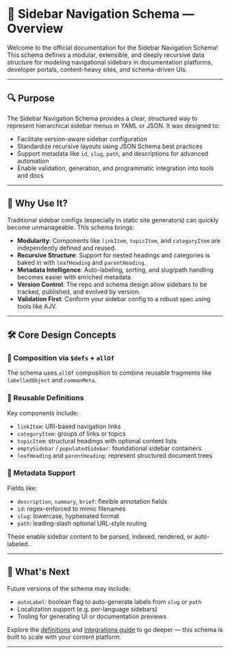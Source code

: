 # 📘 Sidebar Navigation Schema — Overview

Welcome to the official documentation for the Sidebar Navigation Schema!  
This schema defines a modular, extensible, and deeply recursive data structure for modeling navigational sidebars in documentation platforms, developer portals, content-heavy sites, and schema-driven UIs.

---

## 🔍 Purpose

The Sidebar Navigation Schema provides a clear, structured way to represent hierarchical sidebar menus in YAML or JSON. It was designed to:

- Facilitate version-aware sidebar configuration
- Standardize recursive layouts using JSON Schema best practices
- Support metadata like `id`, `slug`, `path`, and descriptions for advanced automation
- Enable validation, generation, and programmatic integration into tools and docs

---

## 🧩 Why Use It?

Traditional sidebar configs (especially in static site generators) can quickly become unmanageable. This schema brings:

- **Modularity**: Components like `linkItem`, `topicItem`, and `categoryItem` are independently defined and reused.
- **Recursive Structure**: Support for nested headings and categories is baked in with `leafHeading` and `parentHeading`.
- **Metadata Intelligence**: Auto-labeling, sorting, and slug/path handling becomes easier with enriched metadata.
- **Version Control**: The repo and schema design allow sidebars to be tracked, published, and evolved by version.
- **Validation First**: Conform your sidebar config to a robust spec using tools like AJV.

---

## 🛠️ Core Design Concepts

### 🧱 Composition via `$defs` + `allOf`
The schema uses `allOf` composition to combine reusable fragments like `labelledObject` and `commonMeta`.

### 🧠 Reusable Definitions
Key components include:
- `linkItem`: URI-based navigation links
- `categoryItem`: groups of links or topics
- `topicItem`: structural headings with optional content lists
- `emptySidebar` / `populatedSidebar`: foundational sidebar containers
- `leafHeading` and `parentHeading`: represent structured document trees

### 📝 Metadata Support
Fields like:
- `description`, `summary`, `brief`: flexible annotation fields
- `id`: regex-enforced to mimic filenames
- `slug`: lowercase, hyphenated format
- `path`: leading-slash optional URL-style routing

These enable sidebar content to be parsed, indexed, rendered, or auto-labeled.

---

## 🔮 What's Next

Future versions of the schema may include:

- `autoLabel`: boolean flag to auto-generate labels from `slug` or `path`
- Localization support (e.g. per-language sidebars)
- Tooling for generating UI or documentation previews

Explore the [definitions](./definitions.md) and [integrations guide](./integrations-guide.md) to go deeper — this schema is built to scale with your content platform.

---